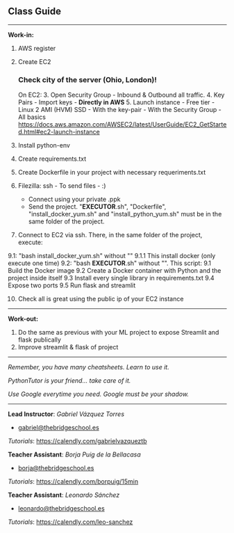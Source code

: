 ## **Class Guide**

---------

**Work-in:**

1. AWS register
2. Create EC2
    ### Check city of the server (Ohio, London)!
    On EC2:
    3. Open Security Group - Inbound & Outbound all traffic. 
    4. Key Pairs - Import keys - **Directly in AWS** 
    5. Launch instance - Free tier -  Linux 2 AMI (HVM) SSD
        - With the key-pair
        - With the Security Group
        - All basics
        https://docs.aws.amazon.com/AWSEC2/latest/UserGuide/EC2_GetStarted.html#ec2-launch-instance

5. Install python-env
6. Create requirements.txt
7. Create Dockerfile in your project with necessary requeriments.txt

8. Filezilla: ssh - To send files - :)

    - Connect using your private .ppk
    - Send the project. "__EXECUTOR__.sh", "Dockerfile", "install_docker_yum.sh" and "install_python_yum.sh" must be in the same folder of the project.

9. Connect to EC2 via ssh. There, in the same folder of the project, execute:

  9.1: "bash install_docker_yum.sh" without ""
    9.1.1 This install docker (only execute one time)
  9.2: "bash __EXECUTOR__.sh" without "". This script:
    9.1 Build the Docker image 
    9.2 Create a Docker container with Python and the project inside itself
    9.3 Install every single library in requirements.txt
    9.4 Expose two ports
    9.5 Run flask and streamlit

10. Check all is great using the public ip of your EC2 instance

---------

**Work-out:**

1. Do the same as previous with your ML project to expose Streamlit and flask publically
2. Improve streamlit & flask of project

---------

*Remember, you have many cheatsheets. Learn to use it.*

*PythonTutor is your friend... take care of it.*

*Use Google everytime you need. Google must be your shadow.*

---------

**Lead Instructor**: *Gabriel Vázquez Torres*

- gabriel@thebridgeschool.es

*Tutorials*: https://calendly.com/gabrielvazqueztb

**Teacher Assistant**: *Borja Puig de la Bellacasa*

- borja@thebridgeschool.es

*Tutorials*: https://calendly.com/borpuig/15min

**Teacher Assistant**: *Leonardo Sánchez*

- leonardo@thebridgeschool.es

*Tutorials*: https://calendly.com/leo-sanchez 